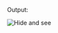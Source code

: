 Output:



![Hide and see](https://github.com/bicky007/Hide-See/assets/128511616/fa137e6d-4cfa-479e-a24b-814af1390e69)
